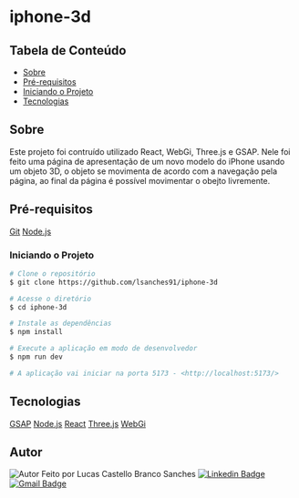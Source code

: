 # iphone-3d

## Tabela de Conteúdo
* [Sobre](#Sobre)
* [Pré-requisitos](#Pré-requisitos)
* [Iniciando o Projeto](#Iniciando-o-Projeto)
* [Tecnologias](#Tecnologias)

## Sobre
Este projeto foi contruído utilizado React, WebGi, Three.js e GSAP. Nele foi feito uma página de apresentação de um novo modelo do iPhone usando um objeto 3D, o objeto se movimenta de acordo com a navegação pela página, ao final da página é possível movimentar o obejto livremente.

## Pré-requisitos
[Git](https://git-scm.com/)
[Node.js](https://nodejs.org/en)

### Iniciando o Projeto

```bash
# Clone o repositório
$ git clone https://github.com/lsanches91/iphone-3d

# Acesse o diretório
$ cd iphone-3d

# Instale as dependências
$ npm install

# Execute a aplicação em modo de desenvolvedor
$ npm run dev

# A aplicação vai iniciar na porta 5173 - <http://localhost:5173/>
```

## Tecnologias
[GSAP](https://greensock.com/gsap/)
[Node.js](https://nodejs.org/en)
[React](https://react.dev/)
[Three.js](https://threejs.org/)
[WebGi](https://webgi.xyz/docs/)

## Autor

![Autor](https://images.weserv.nl/?url=https://avatars.githubusercontent.com/u/32664448?v=4&h=150&w=150&fit=cover&mask=circle&maxage=7d)
Feito por Lucas Castello Branco Sanches
[![Linkedin Badge](https://img.shields.io/badge/-Lucas_Castello_Branco_Sanches-blue?style=flat-square&logo=Linkedin&logoColor=white&link=https://www.linkedin.com/in/tgmarinho/)](https://www.linkedin.com/in/lcbsanches/) [![Gmail Badge](https://img.shields.io/badge/-lcbsanches@gmail.com-c14438?style=flat-square&logo=Gmail&logoColor=white&link=mailto:tgmarinho@gmail.com)](mailto:lcbsanches@gmail.com)